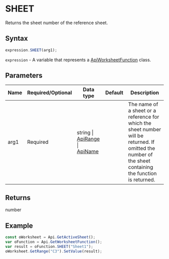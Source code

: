 # SHEET

Returns the sheet number of the reference sheet.

## Syntax

```javascript
expression.SHEET(arg1);
```

`expression` - A variable that represents a [ApiWorksheetFunction](../ApiWorksheetFunction.md) class.

## Parameters

| **Name** | **Required/Optional** | **Data type** | **Default** | **Description** |
| ------------- | ------------- | ------------- | ------------- | ------------- |
| arg1 | Required | string \| [ApiRange](../../ApiRange/ApiRange.md) \| [ApiName](../../ApiName/ApiName.md) |  | The name of a sheet or a reference for which the sheet number will be returned. If omitted the number of the sheet containing the function is returned. |

## Returns

number

## Example



```javascript editor-xlsx
const oWorksheet = Api.GetActiveSheet(); 
var oFunction = Api.GetWorksheetFunction();
var result = oFunction.SHEET("Sheet1");
oWorksheet.GetRange("C3").SetValue(result);

```
